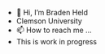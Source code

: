 - 👋 Hi, I’m Braden Held
- Clemson University
- 📫 How to reach me ...
- This is work in progress

<!---
heldbraden/heldbraden is a ✨ special ✨ repository because its `README.md` (this file) appears on your GitHub profile.
You can click the Preview link to take a look at your changes.
--->
